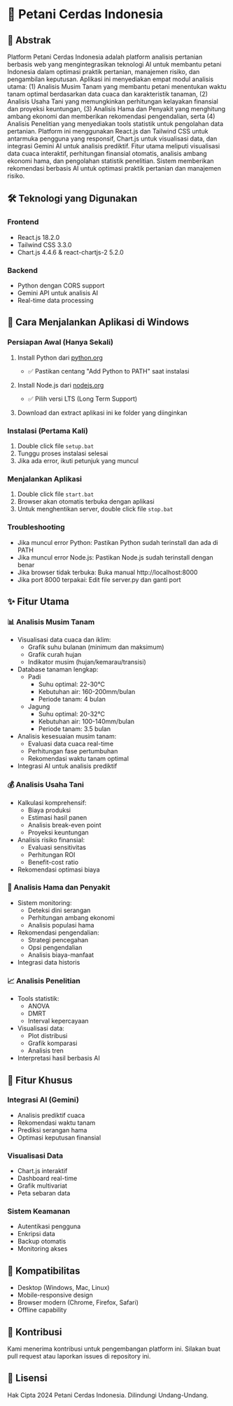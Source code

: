 # 🌾 Petani Cerdas Indonesia

## 📑 Abstrak

Platform Petani Cerdas Indonesia adalah platform analisis pertanian berbasis web yang mengintegrasikan teknologi AI untuk membantu petani Indonesia dalam optimasi praktik pertanian, manajemen risiko, dan pengambilan keputusan. Aplikasi ini menyediakan empat modul analisis utama: (1) Analisis Musim Tanam yang membantu petani menentukan waktu tanam optimal berdasarkan data cuaca dan karakteristik tanaman, (2) Analisis Usaha Tani yang memungkinkan perhitungan kelayakan finansial dan proyeksi keuntungan, (3) Analisis Hama dan Penyakit yang menghitung ambang ekonomi dan memberikan rekomendasi pengendalian, serta (4) Analisis Penelitian yang menyediakan tools statistik untuk pengolahan data pertanian. Platform ini menggunakan React.js dan Tailwind CSS untuk antarmuka pengguna yang responsif, Chart.js untuk visualisasi data, dan integrasi Gemini AI untuk analisis prediktif. Fitur utama meliputi visualisasi data cuaca interaktif, perhitungan finansial otomatis, analisis ambang ekonomi hama, dan pengolahan statistik penelitian. Sistem memberikan rekomendasi berbasis AI untuk optimasi praktik pertanian dan manajemen risiko.

## 🛠️ Teknologi yang Digunakan

### Frontend
- React.js 18.2.0
- Tailwind CSS 3.3.0
- Chart.js 4.4.6 & react-chartjs-2 5.2.0

### Backend
- Python dengan CORS support
- Gemini API untuk analisis AI
- Real-time data processing

## 🚀 Cara Menjalankan Aplikasi di Windows

### Persiapan Awal (Hanya Sekali)
1. Install Python dari [python.org](https://www.python.org/downloads/)
   - ✅ Pastikan centang "Add Python to PATH" saat instalasi

2. Install Node.js dari [nodejs.org](https://nodejs.org/)
   - ✅ Pilih versi LTS (Long Term Support)

3. Download dan extract aplikasi ini ke folder yang diinginkan

### Instalasi (Pertama Kali)
1. Double click file `setup.bat`
2. Tunggu proses instalasi selesai
3. Jika ada error, ikuti petunjuk yang muncul

### Menjalankan Aplikasi
1. Double click file `start.bat`
2. Browser akan otomatis terbuka dengan aplikasi
3. Untuk menghentikan server, double click file `stop.bat`

### Troubleshooting
- Jika muncul error Python: Pastikan Python sudah terinstall dan ada di PATH
- Jika muncul error Node.js: Pastikan Node.js sudah terinstall dengan benar
- Jika browser tidak terbuka: Buka manual http://localhost:8000
- Jika port 8000 terpakai: Edit file server.py dan ganti port

## ✨ Fitur Utama

### 📊 Analisis Musim Tanam
- Visualisasi data cuaca dan iklim:
  * Grafik suhu bulanan (minimum dan maksimum)
  * Grafik curah hujan
  * Indikator musim (hujan/kemarau/transisi)
- Database tanaman lengkap:
  * Padi
    - Suhu optimal: 22-30°C
    - Kebutuhan air: 160-200mm/bulan
    - Periode tanam: 4 bulan
  * Jagung
    - Suhu optimal: 20-32°C
    - Kebutuhan air: 100-140mm/bulan
    - Periode tanam: 3.5 bulan
- Analisis kesesuaian musim tanam:
  * Evaluasi data cuaca real-time
  * Perhitungan fase pertumbuhan
  * Rekomendasi waktu tanam optimal
- Integrasi AI untuk analisis prediktif

### 💰 Analisis Usaha Tani
- Kalkulasi komprehensif:
  * Biaya produksi
  * Estimasi hasil panen
  * Analisis break-even point
  * Proyeksi keuntungan
- Analisis risiko finansial:
  * Evaluasi sensitivitas
  * Perhitungan ROI
  * Benefit-cost ratio
- Rekomendasi optimasi biaya

### 🐛 Analisis Hama dan Penyakit
- Sistem monitoring:
  * Deteksi dini serangan
  * Perhitungan ambang ekonomi
  * Analisis populasi hama
- Rekomendasi pengendalian:
  * Strategi pencegahan
  * Opsi pengendalian
  * Analisis biaya-manfaat
- Integrasi data historis

### 📈 Analisis Penelitian
- Tools statistik:
  * ANOVA
  * DMRT
  * Interval kepercayaan
- Visualisasi data:
  * Plot distribusi
  * Grafik komparasi
  * Analisis tren
- Interpretasi hasil berbasis AI

## 🎯 Fitur Khusus

### Integrasi AI (Gemini)
- Analisis prediktif cuaca
- Rekomendasi waktu tanam
- Prediksi serangan hama
- Optimasi keputusan finansial

### Visualisasi Data
- Chart.js interaktif
- Dashboard real-time
- Grafik multivariat
- Peta sebaran data

### Sistem Keamanan
- Autentikasi pengguna
- Enkripsi data
- Backup otomatis
- Monitoring akses

## 📱 Kompatibilitas
- Desktop (Windows, Mac, Linux)
- Mobile-responsive design
- Browser modern (Chrome, Firefox, Safari)
- Offline capability

## 🤝 Kontribusi
Kami menerima kontribusi untuk pengembangan platform ini. Silakan buat pull request atau laporkan issues di repository ini.

## 📄 Lisensi
Hak Cipta 2024 Petani Cerdas Indonesia. Dilindungi Undang-Undang.
